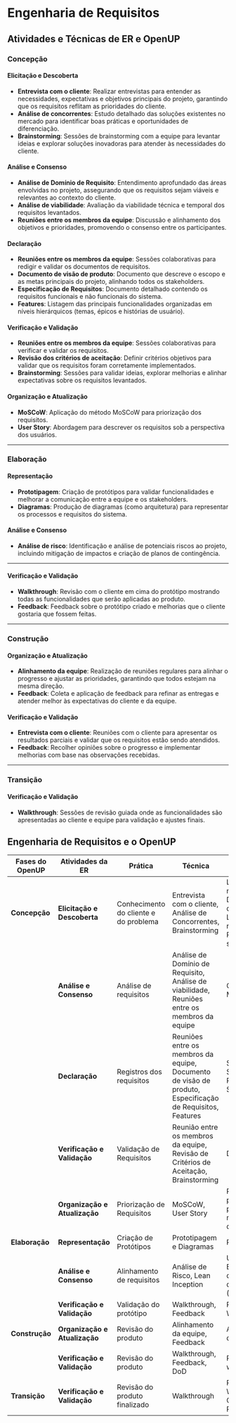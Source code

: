 # Engenharia de Requisitos

## Atividades e Técnicas de ER e OpenUP

### **Concepção**

#### **Elicitação e Descoberta**

- **Entrevista com o cliente**: Realizar entrevistas para entender as necessidades, expectativas e objetivos principais do projeto, garantindo que os requisitos reflitam as prioridades do cliente.  
- **Análise de concorrentes**: Estudo detalhado das soluções existentes no mercado para identificar boas práticas e oportunidades de diferenciação.  
- **Brainstorming**: Sessões de brainstorming com a equipe para levantar ideias e explorar soluções inovadoras para atender às necessidades do cliente.  

#### **Análise e Consenso**

- **Análise de Domínio de Requisito**: Entendimento aprofundado das áreas envolvidas no projeto, assegurando que os requisitos sejam viáveis e relevantes ao contexto do cliente.  
- **Análise de viabilidade**: Avaliação da viabilidade técnica e temporal dos requisitos levantados.  
- **Reuniões entre os membros da equipe**: Discussão e alinhamento dos objetivos e prioridades, promovendo o consenso entre os participantes.  

#### **Declaração**

- **Reuniões entre os membros da equipe**: Sessões colaborativas para redigir e validar os documentos de requisitos.  
- **Documento de visão de produto**: Documento que descreve o escopo e as metas principais do projeto, alinhando todos os stakeholders.  
- **Especificação de Requisitos**: Documento detalhado contendo os requisitos funcionais e não funcionais do sistema.  
- **Features**: Listagem das principais funcionalidades organizadas em níveis hierárquicos (temas, épicos e histórias de usuário).  

#### **Verificação e Validação**

- **Reuniões entre os membros da equipe**: Sessões colaborativas para verificar e validar os requisitos.
- **Revisão dos critérios de aceitação**: Definir critérios objetivos para validar que os requisitos foram corretamente implementados.  
- **Brainstorming**: Sessões para validar ideias, explorar melhorias e alinhar expectativas sobre os requisitos levantados.  

#### **Organização e Atualização**
- **MoSCoW**: Aplicação do método MoSCoW para priorização dos requisitos.
- **User Story**: Abordagem para descrever os requisitos sob a perspectiva dos usuários.

---

### **Elaboração**

#### **Representação**

- **Prototipagem**: Criação de protótipos para validar funcionalidades e melhorar a comunicação entre a equipe e os stakeholders.  
- **Diagramas**: Produção de diagramas (como arquitetura) para representar os processos e requisitos do sistema.    

#### **Análise e Consenso**

- **Análise de risco**: Identificação e análise de potenciais riscos ao projeto, incluindo mitigação de impactos e criação de planos de contingência.  

---

#### **Verificação e Validação**

- **Walkthrough**: Revisão com o cliente em cima do protótipo mostrando todas as funcionalidades que serão aplicadas ao produto.
- **Feedback**: Feedback sobre o protótipo criado e melhorias que o cliente gostaria que fossem feitas.

---

### **Construção**

#### **Organização e Atualização**

- **Alinhamento da equipe**: Realização de reuniões regulares para alinhar o progresso e ajustar as prioridades, garantindo que todos estejam na mesma direção.  
- **Feedback**: Coleta e aplicação de feedback para refinar as entregas e atender melhor às expectativas do cliente e da equipe.  

#### **Verificação e Validação**

- **Entrevista com o cliente**: Reuniões com o cliente para apresentar os resultados parciais e validar que os requisitos estão sendo atendidos.  
- **Feedback**: Recolher opiniões sobre o progresso e implementar melhorias com base nas observações recebidas.  

---

### **Transição**

#### **Verificação e Validação**

- **Walkthrough**: Sessões de revisão guiada onde as funcionalidades são apresentadas ao cliente e equipe para validação e ajustes finais.  
       
## Engenharia de Requisitos e o OpenUP
| **Fases do OpenUP** | **Atividades da ER**          | **Prática**                     | **Técnica**                                                                                     | **Resultados Esperados**                                                                                          |
|----------------------|------------------------------|----------------------------------|-------------------------------------------------------------------------------------------------|-------------------------------------------------------------------------------------------------------------------|
| **Concepção**        | **Elicitação e Descoberta**  | Conhecimento do cliente e do problema | Entrevista com o cliente, Análise de Concorrentes, Brainstorming                                | Lista de necessidades, Declaração do problema, Lista de requisitos, Proposta de solução                                                                    |
|                      | **Análise e Consenso**       | Análise de requisitos            | Análise de Domínio de Requisito, Análise de viabilidade, Reuniões entre os membros da equipe     | Criação do MVP                                  |
|                      | **Declaração**               | Registros dos requisitos         | Reuniões entre os membros da equipe, Documento de visão de produto, Especificação de Requisitos, Features | SRS - Software Requirements Specification|
|                      | **Verificação e Validação**  | Validação de Requisitos          | Reunião entre os membros da equipe, Revisão de Critérios de Aceitação, Brainstorming             | DoD e DoR 
|                      | **Organização e Atualização**  | Priorização de Requisitos          | MoSCoW, User Story             | Requisitos priorizados para montar o mvp, Backlog de Requisitos                                                                                                         |
| **Elaboração**       | **Representação**            | Criação de Protótipos | Prototipagem e  Diagramas                                                | Protótipo                                                                                           |
|                      | **Análise e Consenso**       | Alinhamento de requisitos        | Análise de Risco, Lean Inception                                                                                | User Story, Especificação de Requisitos de Software (SRS)                                                                                                  |
|                      | **Verificação e Validação**       | Validação do protótipo        | Walkthrough, Feedback                                                                                | Resultados do Walkthrough                                                                                                  |
| **Construção**       | **Organização e Atualização**| Revisão do produto               | Alinhamento da equipe, Feedback                                                                | Atualização dos requisitos                                                 |
|                      | **Verificação e Validação**  | Revisão do produto               | Walkthrough, Feedback, DoD                                                             | Resultados do walkthrough                                                    |
| **Transição**        | **Verificação e Validação**  | Revisão do produto finalizado    | Walkthrough                                                                                    | Resultados do Walkthrough, Qualidade de Requisitos                                                                   |
